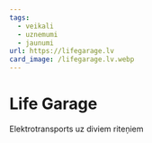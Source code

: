 ```yaml
---
tags:
  - veikali
  - uznemumi
  - jaunumi
url: https://lifegarage.lv
card_image: /lifegarage.lv.webp
---
```


# Life Garage

Elektrotransports uz diviem riteņiem
